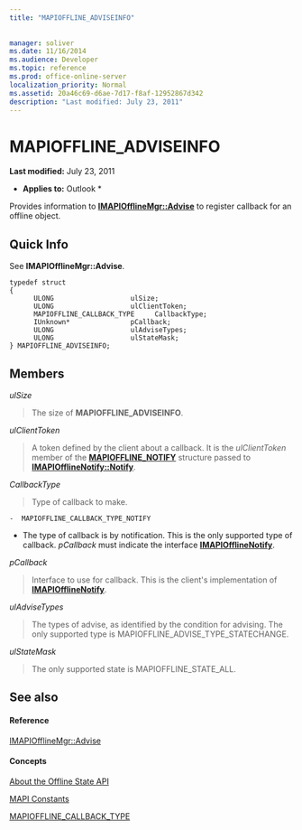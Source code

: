 ```yaml
---
title: "MAPIOFFLINE_ADVISEINFO"
 
 
manager: soliver
ms.date: 11/16/2014
ms.audience: Developer
ms.topic: reference
ms.prod: office-online-server
localization_priority: Normal
ms.assetid: 20a46c69-d6ae-7d17-f8af-12952867d342
description: "Last modified: July 23, 2011"
---
```


# MAPIOFFLINE_ADVISEINFO

 **Last modified:** July 23, 2011 
  
 * **Applies to:** Outlook * 
  
Provides information to **[IMAPIOfflineMgr::Advise](imapiofflinemgr-advise.md)** to register callback for an offline object. 
  
## Quick Info

See **IMAPIOfflineMgr::Advise**. 
  
```
typedef struct 
{ 
      ULONG                   ulSize; 
      ULONG                   ulClientToken; 
      MAPIOFFLINE_CALLBACK_TYPE     CallbackType; 
      IUnknown*               pCallback; 
      ULONG                   ulAdviseTypes; 
      ULONG                   ulStateMask; 
} MAPIOFFLINE_ADVISEINFO;
```

## Members

 _ulSize_
  
> The size of **MAPIOFFLINE_ADVISEINFO**. 
    
 _ulClientToken_
  
> A token defined by the client about a callback. It is the  *ulClientToken*  member of the **[MAPIOFFLINE_NOTIFY](mapioffline_notify.md)** structure passed to **[IMAPIOfflineNotify::Notify](imapiofflinenotify-notify.md)**. 
    
 _CallbackType_
  
> Type of callback to make.
    
    -  MAPIOFFLINE_CALLBACK_TYPE_NOTIFY 
    
  - The type of callback is by notification. This is the only supported type of callback.  *pCallback*  must indicate the interface **[IMAPIOfflineNotify](imapiofflinenotifyiunknown.md)**. 
    
 _pCallback_
  
> Interface to use for callback. This is the client's implementation of **[IMAPIOfflineNotify](imapiofflinenotifyiunknown.md)**. 
    
 _ulAdviseTypes_
  
> The types of advise, as identified by the condition for advising. The only supported type is MAPIOFFLINE_ADVISE_TYPE_STATECHANGE.
    
 _ulStateMask_
  
> The only supported state is MAPIOFFLINE_STATE_ALL.
    
## See also

#### Reference

[IMAPIOfflineMgr::Advise](imapiofflinemgr-advise.md)
#### Concepts

[About the Offline State API](about-the-offline-state-api.md)
  
[MAPI Constants](mapi-constants.md)
  
[MAPIOFFLINE_CALLBACK_TYPE](mapioffline_callback_type.md)

